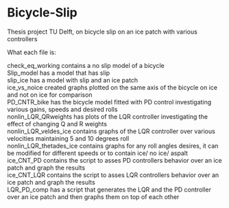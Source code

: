 # Bicycle-Slip
Thesis project TU Delft, on bicycle slip on an ice patch with various controllers


What each file is:

check_eq_working contains a no slip model of a bicycle<br>
Slip_model has a model that has slip<br>
slip_ice has a model with slip and an ice patch<br>
ice_vs_noice created graphs plotted on the same axis of the bicycle on ice and not on ice for comparison<br>
PD_CNTR_bike has the bicycle model fitted with PD control investigating various gains, speeds and desired rolls <br>
nonlin_LQR_QRweights has plots of the LQR controller investigating the effect of changing Q and R weights <br>
nonlin_LQR_veldes_ice contains graphs of the LQR controller over various velocities maintaining 5 and 10 degrees roll <br>
nonlin_LQR_thetades_ice contains graphs for any roll angles desires, it can be modified for different speeds or to contain ice/ no ice/ aspalt <br>
ice_CNT_PD contains the script to asses PD controllers behavior over an ice patch and graph the results <br>
ice_CNT_LQR contains the script to asses LQR controllers behavior over an ice patch and graph the results <br>
LQR_PD_comp has a script that generates the LQR and the PD controller over an ice patch and then graphs them on top of each other <br>
